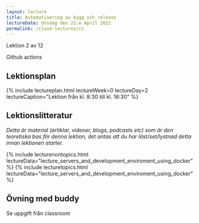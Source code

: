 ```yaml
---
layout: lecture
title: Automatisering av bygg och release
lectureDate: Onsdag den 21:e April 2021
permalink: /cloud-lectures/ci
---
```


Lektion 2 av 12

Github actions

## Lektionsplan

{% include lectureplan.html lectureWeek=0 lectureDay=2 lectureCaption="Lektion från kl. 8:30 till kl. 16:30" %}

## Lektionslitteratur
*Detta är material (artiklar, videoer, blogs, podcasts etc) som är den teoretiska bas för denna lektion, det antas att du har läst/set/lystnad detta innan lektionen starter.*

{% include lecturenontopics.html lectureData="lecture_servers_and_development_enviroment_using_docker" %}
{% include lecturetopics.html lectureData="lecture_servers_and_development_enviroment_using_docker" %}

## Övning med buddy

Se uppgift från classroom
